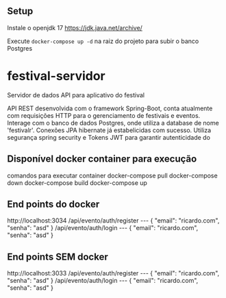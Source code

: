 ## Setup
Instale o openjdk 17 https://jdk.java.net/archive/

Execute `docker-compose up -d` na raiz do projeto para subir o banco Postgres


# festival-servidor
Servidor de dados API para aplicativo do festival

API REST desenvolvida com o framework Spring-Boot, conta atualmente com requisições HTTP para o gerenciamento de festivais e eventos.
Interage com o banco de dados Postgres, onde utiliza a database de nome 'festivalr'.
Conexões JPA hibernate já estabelicidas com sucesso.
Utiliza segurança spring security e Tokens JWT para garantir autenticidade do 


## Disponível docker container para execução
comandos para executar container
    docker-compose pull
    docker-compose down
    docker-compose build
    docker-compose up

## End points do docker
http://localhost:3034
    /api/evento/auth/register  --- {   "email": "ricardo.com",   "senha": "asd" }
    /api/evento/auth/login  --- {   "email": "ricardo.com",   "senha": "asd" }

## End points SEM docker
http://localhost:3033
    /api/evento/auth/register  --- {   "email": "ricardo.com",   "senha": "asd" }
    /api/evento/auth/login  --- {   "email": "ricardo.com",   "senha": "asd" }    
